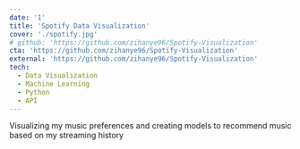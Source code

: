 ```yaml
---
date: '1'
title: 'Spotify Data Visualization'
cover: './spotify.jpg'
# github: 'https://github.com/zihanye96/Spotify-Visualization'
cta: 'https://github.com/zihanye96/Spotify-Visualization'
external: 'https://github.com/zihanye96/Spotify-Visualization'
tech:
  - Data Visualization
  - Machine Learning
  - Python
  - API
---
```


Visualizing my music preferences and creating models to recommend music based on my streaming history